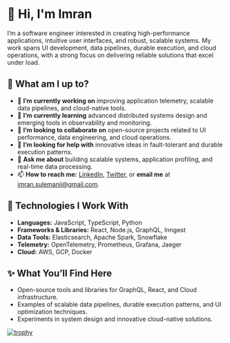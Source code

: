 # 👋 Hi, I'm Imran

I’m a software engineer interested in creating high-performance applications, intuitive user interfaces, and robust, scalable systems. My work spans UI development, data pipelines, durable execution, and cloud operations, with a strong focus on delivering reliable solutions that excel under load.  

## 🌟 What am I up to?
- 🔭 **I’m currently working on** improving application telemetry, scalable data pipelines, and cloud-native tools.
- 🌱 **I’m currently learning** advanced distributed systems design and emerging tools in observability and monitoring.
- 👯 **I’m looking to collaborate on** open-source projects related to UI performance, data engineering, and cloud operations.
- 🤔 **I’m looking for help with** innovative ideas in fault-tolerant and durable execution patterns. 
- 💬 **Ask me about** building scalable systems, application profiling, and real-time data processing.
- 📫 **How to reach me:** [LinkedIn](https://www.linkedin.com/in/imran-sulemanji), [Twitter](https://twitter.com/imranolas), or **email me** at imran.sulemanji@gmail.com.  

## 🔧 Technologies I Work With  
- **Languages:** JavaScript, TypeScript, Python
- **Frameworks & Libraries:** React, Node.js, GraphQL, Inngest
- **Data Tools:** Elasticsearch, Apache Spark, Snowflake
- **Telemetry:** OpenTelemetry, Prometheus, Grafana, Jaeger
- **Cloud:** AWS, GCP, Docker

## ✨ What You’ll Find Here  
- Open-source tools and libraries for GraphQL, React, and Cloud infrastructure.
- Examples of scalable data pipelines, durable execution patterns, and UI optimization techniques.
- Experiments in system design and innovative cloud-native solutions.

[![trophy](https://github-profile-trophy.vercel.app/?username=ryo-ma)](https://github.com/ryo-ma/github-profile-trophy)
